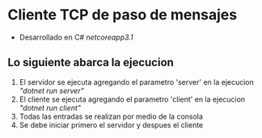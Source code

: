 # Cliente TCP de paso de mensajes
- Desarrollado en C# _netcoreapp3.1_
## Lo siguiente abarca la ejecucion
1. El servidor se ejecuta agregando el parametro 'server' en la ejecucion _"dotnet run server"_
1. El cliente se ejecuta agregando el parametro 'client' en la ejecucion _"dotnet run client"_
1. Todas las entradas se realizan por medio de la consola
1. Se debe iniciar primero el servidor y despues el cliente